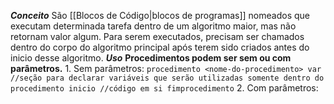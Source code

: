 ***Conceito***
	São [[Blocos de Código|blocos de programas]] nomeados que executam determinada tarefa dentro de um algoritmo maior, mas não retornam valor algum. Para serem executados, precisam ser chamados dentro do corpo do algoritmo principal após terem sido criados antes do inicio desse algoritmo.
***Uso***
	**Procedimentos podem ser sem ou com parâmetros.**
	1. Sem parâmetros:
	```
		procedimento <nome-do-procedimento>
		var
		//seção para declarar variáveis que serão utilizadas somente dentro do procedimento
		inicio
		//código em si
		fimprocedimento
	```
	2. Com parâmetros: